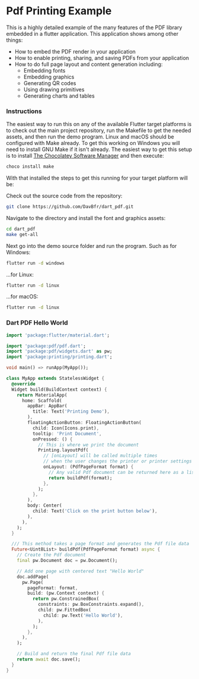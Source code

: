# Pdf Printing Example

This is a highly detailed example of the many features of the PDF library 
embedded in a flutter application. This application shows among other things:
* How to embed the PDF render in your application
* How to enable printing, sharing, and saving PDFs from your application
* How to do full page layout and content generation including:
  * Embedding fonts
  * Embedding graphics
  * Generating QR codes
  * Using drawing primitives
  * Generating charts and tables


### Instructions 
The easiest way to run this on any of the
available Flutter target platforms is to check out the main project repository,
run the Makefile to get the needed assets, and then run the demo program.
Linux and macOS should be configured with Make already. 
To get this working on Windows you will need to install GNU Make if it isn't already. 
The easiest way to get this setup is to 
install [The Chocolatey Software Manager](https://chocolatey.org/) and then
execute:

```bash
choco install make
```

With that installed the steps to get this running for your target platform 
will be:

Check out the source code from the repository:
```bash
git clone https://github.com/DavBfr/dart_pdf.git
```

Navigate to the directory and install the font and graphics assets:

```bash
cd dart_pdf
make get-all
```

Next go into the demo source folder and run the program. Such as for Windows:

```bash
flutter run -d windows
```

...for Linux:
```bash
flutter run -d linux
```

...for macOS:
```bash
flutter run -d linux
```


### Dart PDF Hello World

```dart
import 'package:flutter/material.dart';

import 'package:pdf/pdf.dart';
import 'package:pdf/widgets.dart' as pw;
import 'package:printing/printing.dart';

void main() => runApp(MyApp());

class MyApp extends StatelessWidget {
  @override
  Widget build(BuildContext context) {
    return MaterialApp(
      home: Scaffold(
        appBar: AppBar(
          title: Text('Printing Demo'),
        ),
        floatingActionButton: FloatingActionButton(
          child: Icon(Icons.print),
          tooltip: 'Print Document',
          onPressed: () {
            // This is where we print the document
            Printing.layoutPdf(
              // [onLayout] will be called multiple times
              // when the user changes the printer or printer settings
              onLayout: (PdfPageFormat format) {
                // Any valid Pdf document can be returned here as a list of int
                return buildPdf(format);
              },
            );
          },
        ),
        body: Center(
          child: Text('Click on the print button below'),
        ),
      ),
    );
  }

  /// This method takes a page format and generates the Pdf file data
  Future<Uint8List> buildPdf(PdfPageFormat format) async {
    // Create the Pdf document
    final pw.Document doc = pw.Document();

    // Add one page with centered text "Hello World"
    doc.addPage(
      pw.Page(
        pageFormat: format,
        build: (pw.Context context) {
          return pw.ConstrainedBox(
            constraints: pw.BoxConstraints.expand(),
            child: pw.FittedBox(
              child: pw.Text('Hello World'),
            ),
          );
        },
      ),
    );

    // Build and return the final Pdf file data
    return await doc.save();
  }
}
```
